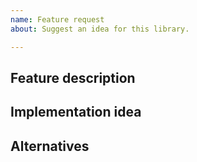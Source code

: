 ```yaml
---
name: Feature request
about: Suggest an idea for this library.

---
```


## Feature description

## Implementation idea

## Alternatives
